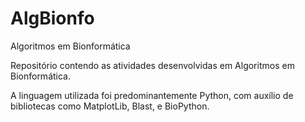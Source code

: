 # AlgBionfo
Algoritmos em Bionformática

Repositório contendo as atividades desenvolvidas em Algoritmos em Bionformática.

A linguagem utilizada foi predominantemente Python, com auxílio de bibliotecas como MatplotLib, Blast, e BioPython.
